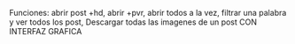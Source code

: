 Funciones: abrir post +hd, abrir +pvr, abrir todos a la vez, filtrar una palabra y ver todos los post, Descargar todas las imagenes de un post CON INTERFAZ GRAFICA